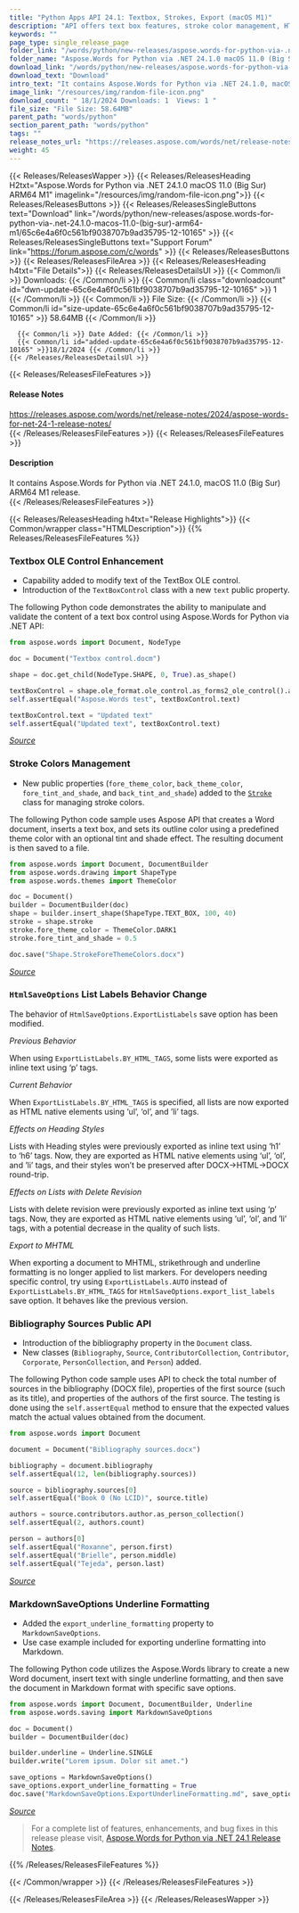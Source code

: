 ```yaml
---
title: "Python Apps API 24.1: Textbox, Strokes, Export (macOS M1)"
description: "API offers text box features, stroke color management, HTML list label changes, bibliography API, Markdown underline export on macOS M1. Python code examples."
keywords: ""
page_type: single_release_page
folder_link: "/words/python/new-releases/aspose.words-for-python-via-.net-24.1.0-macos-11.0-(big-sur)-arm64-m1/"
folder_name: "Aspose.Words for Python via .NET 24.1.0 macOS 11.0 (Big Sur) ARM64 M1"
download_link: "/words/python/new-releases/aspose.words-for-python-via-.net-24.1.0-macos-11.0-(big-sur)-arm64-m1/65c6e4a6f0c561bf9038707b9ad35795-12-10165"
download_text: "Download"
intro_text: "It contains Aspose.Words for Python via .NET 24.1.0, macOS 11.0 (Big Sur) ARM64 M1 release."
image_link: "/resources/img/random-file-icon.png"
download_count: " 18/1/2024 Downloads: 1  Views: 1 "
file_size: "File Size: 58.64MB"
parent_path: "words/python"
section_parent_path: "words/python"
tags: ""
release_notes_url: "https://releases.aspose.com/words/net/release-notes/2024/aspose-words-for-net-24-1-release-notes/"
weight: 45
---
```


{{< Releases/ReleasesWapper >}}
{{< Releases/ReleasesHeading H2txt="Aspose.Words for Python via .NET 24.1.0 macOS 11.0 (Big Sur) ARM64 M1" imagelink="/resources/img/random-file-icon.png">}}
{{< Releases/ReleasesButtons >}}
{{< Releases/ReleasesSingleButtons text="Download" link="/words/python/new-releases/aspose.words-for-python-via-.net-24.1.0-macos-11.0-(big-sur)-arm64-m1/65c6e4a6f0c561bf9038707b9ad35795-12-10165" >}}
{{< Releases/ReleasesSingleButtons text="Support Forum" link="https://forum.aspose.com/c/words" >}}
{{< Releases/ReleasesButtons >}}
{{< Releases/ReleasesFileArea >}}
{{< Releases/ReleasesHeading h4txt="File Details">}}
{{< Releases/ReleasesDetailsUl >}}
{{< Common/li >}} Downloads: {{< /Common/li >}}
{{< Common/li class="downloadcount" id="dwn-update-65c6e4a6f0c561bf9038707b9ad35795-12-10165" >}} 1 {{< /Common/li >}}
{{< Common/li >}} File Size: {{< /Common/li >}}
{{< Common/li id="size-update-65c6e4a6f0c561bf9038707b9ad35795-12-10165" >}} 58.64MB {{< /Common/li >}}

      {{< Common/li >}} Date Added: {{< /Common/li >}}
      {{< Common/li id="added-update-65c6e4a6f0c561bf9038707b9ad35795-12-10165" >}}18/1/2024 {{< /Common/li >}}
    {{< /Releases/ReleasesDetailsUl >}}

{{< Releases/ReleasesFileFeatures >}}
<h4>Release Notes</h4><div><a href='https://releases.aspose.com/words/net/release-notes/2024/aspose-words-for-net-24-1-release-notes/'>https://releases.aspose.com/words/net/release-notes/2024/aspose-words-for-net-24-1-release-notes/</a></div>
{{< /Releases/ReleasesFileFeatures >}}
{{< Releases/ReleasesFileFeatures >}}
<h4>Description</h4><div class="HTMLDescription">It contains Aspose.Words for Python via .NET 24.1.0, macOS 11.0 (Big Sur) ARM64 M1 release.</div>
{{< /Releases/ReleasesFileFeatures >}}

{{< Releases/ReleasesHeading h4txt="Release Highlights">}}
{{< Common/wrapper class="HTMLDescription">}}
{{% Releases/ReleasesFileFeatures %}}

### Textbox OLE Control Enhancement

- Capability added to modify text of the TextBox OLE control.
- Introduction of the `TextBoxControl` class with a new `text` public property.

The following Python code demonstrates the ability to manipulate and validate the content of a text box control using Aspose.Words for Python via .NET API:

```python
from aspose.words import Document, NodeType

doc = Document("Textbox control.docm")

shape = doc.get_child(NodeType.SHAPE, 0, True).as_shape()

textBoxControl = shape.ole_format.ole_control.as_forms2_ole_control().as_text_box_control()
self.assertEqual("Aspose.Words test", textBoxControl.text)

textBoxControl.text = "Updated text"
self.assertEqual("Updated text", textBoxControl.text)
```
*[Source](https://releases.aspose.com/words/python/release-notes/2024/aspose-words-for-python-via-dotnet-24-1-release-notes/)*

### Stroke Colors Management

- New public properties (`fore_theme_color`, `back_theme_color`, `fore_tint_and_shade`, and `back_tint_and_shade`) added to the [`Stroke`](https://reference.aspose.com/words/python-net/aspose.words.drawing/stroke/) class for managing stroke colors.

The following Python code sample uses Aspose API that creates a Word document, inserts a text box, and sets its outline color using a predefined theme color with an optional tint and shade effect. The resulting document is then saved to a file.

```python
from aspose.words import Document, DocumentBuilder
from aspose.words.drawing import ShapeType
from aspose.words.themes import ThemeColor

doc = Document()
builder = DocumentBuilder(doc)
shape = builder.insert_shape(ShapeType.TEXT_BOX, 100, 40)
stroke = shape.stroke
stroke.fore_theme_color = ThemeColor.DARK1
stroke.fore_tint_and_shade = 0.5

doc.save("Shape.StrokeForeThemeColors.docx")
```
*[Source](https://releases.aspose.com/words/python/release-notes/2024/aspose-words-for-python-via-dotnet-24-1-release-notes/)*

### `HtmlSaveOptions` List Labels Behavior Change

The behavior of `HtmlSaveOptions.ExportListLabels` save option has been modified.

*Previous Behavior*

When using `ExportListLabels.BY_HTML_TAGS`, some lists were exported as inline text using ‘p’ tags.

*Current Behavior*

When `ExportListLabels.BY_HTML_TAGS` is specified, all lists are now exported as HTML native elements using ‘ul’, ‘ol’, and ’li’ tags.

*Effects on Heading Styles*

Lists with Heading styles were previously exported as inline text using ‘h1’ to ‘h6’ tags. Now, they are exported as HTML native elements using ‘ul’, ‘ol’, and ’li’ tags, and their styles won’t be preserved after DOCX->HTML->DOCX round-trip.

*Effects on Lists with Delete Revision*

Lists with delete revision were previously exported as inline text using ‘p’ tags. Now, they are exported as HTML native elements using ‘ul’, ‘ol’, and ’li’ tags, with a potential decrease in the quality of such lists.

*Export to MHTML*

When exporting a document to MHTML, strikethrough and underline formatting is no longer applied to list markers. For developers needing specific control, try using `ExportListLabels.AUTO` instead of `ExportListLabels.BY_HTML_TAGS` for `HtmlSaveOptions.export_list_labels` save option. It behaves like the previous version.

### Bibliography Sources Public API

- Introduction of the bibliography property in the `Document` class.
- New classes (`Bibliography`, `Source`, `ContributorCollection`, `Contributor`, `Corporate`, `PersonCollection`, and `Person`) added.

The following Python code sample uses API to check the total number of sources in the bibliography (DOCX file), properties of the first source (such as its title), and properties of the authors of the first source. The testing is done using the `self.assertEqual` method to ensure that the expected values match the actual values obtained from the document.

```python
from aspose.words import Document

document = Document("Bibliography sources.docx")

bibliography = document.bibliography
self.assertEqual(12, len(bibliography.sources))

source = bibliography.sources[0]
self.assertEqual("Book 0 (No LCID)", source.title)

authors = source.contributors.author.as_person_collection()
self.assertEqual(2, authors.count)

person = authors[0]
self.assertEqual("Roxanne", person.first)
self.assertEqual("Brielle", person.middle)
self.assertEqual("Tejeda", person.last)
```
*[Source](https://releases.aspose.com/words/python/release-notes/2024/aspose-words-for-python-via-dotnet-24-1-release-notes/)*

### MarkdownSaveOptions Underline Formatting

- Added the `export_underline_formatting` property to `MarkdownSaveOptions`.
- Use case example included for exporting underline formatting into Markdown.

The following Python code utilizes the Aspose.Words library to create a new Word document, insert text with single underline formatting, and then save the document in Markdown format with specific save options.

```python
from aspose.words import Document, DocumentBuilder, Underline
from aspose.words.saving import MarkdownSaveOptions

doc = Document()
builder = DocumentBuilder(doc)

builder.underline = Underline.SINGLE
builder.write("Lorem ipsum. Dolor sit amet.")

save_options = MarkdownSaveOptions()
save_options.export_underline_formatting = True
doc.save("MarkdownSaveOptions.ExportUnderlineFormatting.md", save_options)
```
*[Source](https://releases.aspose.com/words/python/release-notes/2024/aspose-words-for-python-via-dotnet-24-1-release-notes/)*

> For a complete list of features, enhancements, and bug fixes in this release please visit, [Aspose.Words for Python via .NET 24.1 Release Notes](https://releases.aspose.com/words/python/release-notes/2024/aspose-words-for-python-via-dotnet-24-1-release-notes/).

{{% /Releases/ReleasesFileFeatures %}}

{{< /Common/wrapper >}}
{{< /Releases/ReleasesFileFeatures >}}

{{< /Releases/ReleasesFileArea >}}
{{< /Releases/ReleasesWapper >}}
